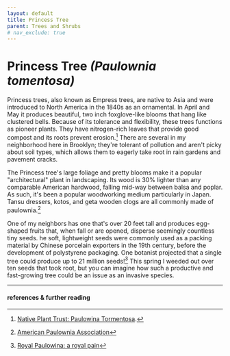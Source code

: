 ```yaml
---
layout: default
title: Princess Tree
parent: Trees and Shrubs
# nav_exclude: true
---
```

# Princess Tree *(Paulownia tomentosa)*

Princess trees, also known as Empress trees, are native to Asia and were introduced to North America in the 1840s as an ornamental. In April and May it produces beautiful, two inch foxglove-like blooms that hang like clustered bells. Because of its tolerance and flexibility, these trees functions as pioneer plants. They have nitrogen-rich leaves that provide good compost and its roots prevent erosion.[^1] There are several in my neighborhood here in Brooklyn; they're tolerant of pollution and aren't picky about soil types, which allows them to eagerly take root in rain gardens and pavement cracks. 

The Princess tree's large foliage and pretty blooms make it a popular "architectural" plant in landscaping. Its wood is 30% lighter than any comparable American hardwood, falling mid-way between balsa and poplar. As such, it's been a popular woodworking medium particularly in Japan. Tansu dressers, kotos, and geta wooden clogs are all commonly made of paulownia.[^2] 

One of my neighbors has one that's over 20 feet tall and produces egg-shaped fruits that, when fall or are opened, disperse seemingly countless tiny seeds. he soft, lightweight seeds were commonly used as a packing material by Chinese porcelain exporters in the 19th century, before the development of polystyrene packaging. One botanist projected that a single tree could produce up to 21 million seeds![^3] This spring I weeded out over ten seeds that took root, but you can imagine how such a productive and fast-growing tree could be an issue as an invasive species.


-----
#### references & further reading
[^1]: [Native Plant Trust: Paulowina Tormentosa](https://gobotany.nativeplanttrust.org/species/paulownia/tomentosa/).
[^2]: [American Paulownia Association](https://paulowniatrees.org/about/about-the-paulownia-tree/)
[^3]: [Royal Paulowina: a royal pain](https://www.youtube.com/watch?v=znNXFfhz71M&t=182s)
[^4]: [Washington Post: Urban Jungle](https://www.washingtonpost.com/wp-srv/special/metro/urban-jungle/pages/120724.html)

